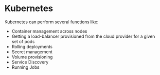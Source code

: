 # Kubernetes

Kubernetes can perform several functions like:
  * Container management across nodes
  * Getting a load-balancer provisioned from the cloud provider for a given set of pods
  * Rolling deployments
  * Secret management
  * Volume provisioning
  * Service Discovery
  * Running Jobs



